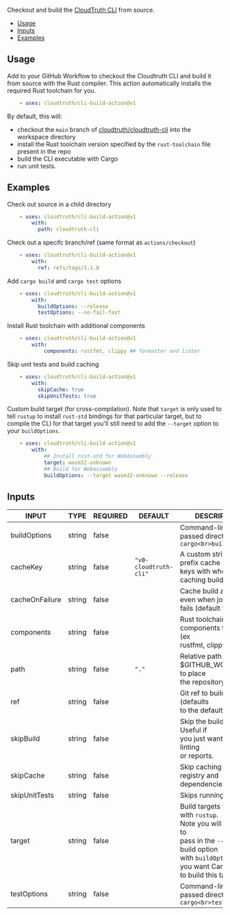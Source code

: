 Checkout and build the [CloudTruth CLI](cloudtruth/cloudtruth-cli) from source.

- [Usage](#usage)
- [Inputs](#inputs)
- [Examples](#examples)

## Usage

Add to your GitHub Workflow to checkout the Cloudtruth CLI and build it from source with the Rust compiler. This action automatically installs the required Rust toolchain for you.

```yaml
    - uses: cloudtruth/cli-build-action@v1
```

By default, this will:
* checkout the `main` branch of [cloudtruth/cloudtruth-cli](cloudtruth/cloudtruth-cli) into the workspace directory
* install the Rust toolchain version specified by the `rust-toolchain` file present in the repo
* build the CLI executable with Cargo
* run unit tests.


## Examples

Check out source in a child directory

```yaml
    - uses: cloudtruth/cli-build-action@v1
        with:
          path: cloudtruth-cli
```

Check out a specifc branch/ref (same format as `actions/checkout`)

```yaml
    - uses: cloudtruth/cli-build-action@v1
        with:
          ref: refs/tags/1.1.8
```

Add `cargo build` and `cargo test` options

```yaml
    - uses: cloudtruth/cli-build-action@v1
        with:
          buildOptions: --release
          testOptions: --no-fail-fast
```

Install Rust toolchain with additional components

```yaml
    - uses: cloudtruth/cli-build-action@v1
        with:
            components: rustfmt, clippy ## formatter and linter
```

Skip unit tests and build caching

```yaml
    - uses: cloudtruth/cli-build-action@v1
        with:
          skipCache: true
          skipUnitTests: true
```

Custom build target (for cross-compilation). Note that `target` is only used to 
tell `rustup` to install `rust-std` bindings for that particular target, but
to compile the CLI for that target you'll still need to add the `--target` option to
your `buildOptions`.

```yaml
    - uses: cloudtruth/cli-build-action@v1
        with:
            ## Install rust-std for WebAssembly
            target: wasm32-unknown
            ## Build for Webassembly
            buildOptions: --target wasm32-unknown --release
```

## Inputs

<!-- AUTO-DOC-INPUT:START - Do not remove or modify this section -->

|     INPUT      |  TYPE  | REQUIRED |        DEFAULT        |                                                                                    DESCRIPTION                                                                                     |
|----------------|--------|----------|-----------------------|------------------------------------------------------------------------------------------------------------------------------------------------------------------------------------|
|  buildOptions  | string |  false   |                       |                                                              Command-line options passed directly to `cargo<br>build`                                                              |
|    cacheKey    | string |  false   | `"v0-cloudtruth-cli"` |                                                     A custom string to prefix cache<br>keys with when caching build artifacts                                                      |
| cacheOnFailure | string |  false   |                       |                                                            Cache build artifacts even when job<br>fails (default false)                                                            |
|   components   | string |  false   |                       |                                                            Rust toolchain components to install (ex<br>rustfmt, clippy)                                                            |
|      path      | string |  false   |         `"."`         |                                                          Relative path under $GITHUB_WORKSPACE to place<br>the repository                                                          |
|      ref       | string |  false   |                       |                                                             Git ref to build from (defaults<br>to the default branch)                                                              |
|   skipBuild    | string |  false   |                       |                                                   Skip the build step. Useful if<br> you just want to run linting<br>or reports.                                                   |
|   skipCache    | string |  false   |                       |                                                                 Skip caching of Cargo registry and<br>dependencies                                                                 |
| skipUnitTests  | string |  false   |                       |                                                                              Skips running unit tests                                                                              |
|     target     | string |  false   |                       | Build targets to install with `rustup`.<br> Note you will still need to<br> pass in the `--target` build option<br> with `buildOptions` if you want Cargo<br>to build this target) |
|  testOptions   | string |  false   |                       |                                                              Command-line options passed directly to `cargo<br>test`                                                               |

<!-- AUTO-DOC-INPUT:END -->
